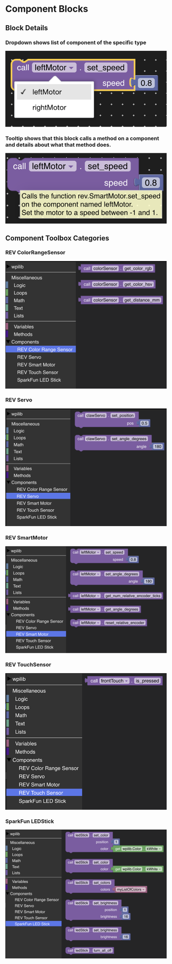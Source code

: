 # Component Blocks

## Block Details

### Dropdown shows list of component of the specific type

<img src="BlockWithComponentDropdown.png">

### Tooltip shows that this block calls a method on a component and details about what that method does.

<img src="BlockWithTooltip.png">

## Component Toolbox Categories

### REV ColorRangeSensor

<img src="REV_ColorRangeSensor.png">

### REV Servo

<img src="REV_Servo.png">

### REV SmartMotor

<img src="REV_SmartMotor.png">

### REV TouchSensor

<img src="REV_TouchSensor.png">

### SparkFun LEDStick

<img src="SparkFun_LEDStick.png">

